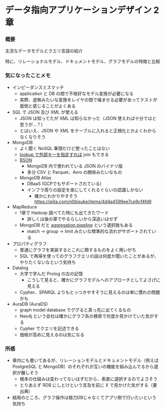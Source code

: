 # データ指向アプリケーションデザイン 2章

### 概要
主流なデータモデルとクエリ言語の紹介

特に、リレーショナルモデル、ドキュメントモデル、グラフモデルの特徴と比較

### 気になったことメモ
- インピーダンスミスマッチ
  - application と DB の間で不格好なモデル変換が必要になる
  - 実際、虚無みたいな変換をレイヤの間で噛ませる必要があってテストが面倒と感じることがよくある
- SQL で JSON 及び XML が使える
  - JSON は知ってたが XML は知らなかった（JSON 使えれば十分ではと思うが...？）
  - とはいえ、JSON や XML をテーブルに入れると正規化とかよくわからなくなりそう
- MongoDB
  - よく聞く NoSQL 筆頭だけど使ったことはない
  - [lookup で外部キーを指定すれば](https://www.mongodb.com/docs/v5.0/core/views/join-collections-with-view/) join もできる
  - [BSON](https://www.mongodb.com/basics/bson#:~:text=BSON)
    - MongoDB 内で使われている JSON のバイナリ版
    - 多分 CSV と Parquet、Avro の関係みたいなもの
  - MongoDB Atlas
    - DBaaS (GCPでもサポートされている)
    - インフラ周りの設定を楽にしてくれるぐらいの認識しかない
      - 確かにわかりやすそう https://qiita.com/n0bisuke/items/4d4a4599ee7ce9cf4fd9
- MapReduce
  - 1章で Hadoop 調べてた時にも出てきたワード
    - 詳しくは後の章でやるらしいから深追いはせず
  - MongoDB だと [aggregation pipeline](https://www.mongodb.com/basics/aggregation-pipeline) という選択肢もある
    - match -> group -> limit みたいな標準的な流れがサポートされている
- プロパティグラフ
  - 普通にグラフを実装するとこれに類するものをよく用いがち
  - SQL で再帰を使ってのグラフクエリの話は何度か聞いたことがあるが、やりたくないなという気持ち
- Datalog
  - 大学で学んだ Prolog の古の記憶
    - こうして見ると、確かにグラフモデルへのアプローチとしてよさげに見える
  - Cypher、SPARQL よりもとっつきやすそうに見えるのは単に慣れの問題かも
- AuraDB (AuraDS)
  - graph model database でググると真っ先に出てくるもの
  - Neo4j という会社は確かにグラフ系の検索で何度か見かけていた気がする
  - Cypher でクエリを記述できる
  - 価格が高めに見えるのは気になる

### 所感
- 章内にも書いてあるが、リレーションモデルとドキュメントモデル（例えば PostgreSQL と MongoDB）のそれぞれが互いの機能を組み込んでるから選択が難しそう
  - 根本の仕組みは変わってないはずだから、素直に選択するのでよさそう
  - とりあえず RDB にしとけという言及を前に X で見かけた気がする（要出典）
- 結局のところ、グラフ操作は極力DBじゃなくてアプリ側で行いたいという気持ち
